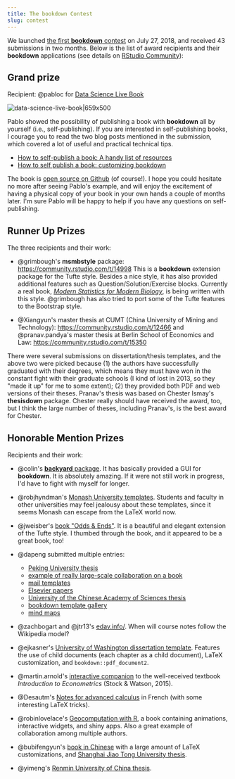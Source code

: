 ```yaml
---
title: The bookdown Contest
slug: contest
---
```


We launched [the first **bookdown** contest](https://blog.rstudio.com/2018/07/27/first-bookdown-contest/) on July 27, 2018, and received 43 submissions in two months. Below is the list of award recipients and their **bookdown** applications (see details on [RStudio Community](https://community.rstudio.com/t/16394)):

## Grand prize

Recipient: @pabloc for [Data Science Live Book ](https://community.rstudio.com/t/bookdown-contest-submission-data-science-live-book/13298)

![data-science-live-book|659x500](https://community.rstudio.com/uploads/default/original/2X/1/1991ab69a54a6287fba52b74934ab079521db05d.jpeg) 

Pablo showed the possibility of publishing a book with **bookdown** all by yourself (i.e., self-publishing). If you are interested in self-publishing books, I courage you to read the two blog posts mentioned in the submission, which covered a lot of useful and practical technical tips.

- [How to self-publish a book: A handy list of resources](https://blog.datascienceheroes.com/how-to-self-publish-a-book/)
- [How to self publish a book: customizing bookdown](https://blog.datascienceheroes.com/how-to-self-publish-a-book-customizing-bookdown/)

The book is [open source on Github](https://github.com/pablo14/data-science-live-book) (of course!). I hope you could hesitate no more after seeing Pablo's example, and will enjoy the excitement of having a physical copy of your book in your own hands a couple of months later. I'm sure Pablo will be happy to help if you have any questions on self-publishing.

## Runner Up Prizes

The three recipients and their work:

- @grimbough's **msmbstyle** package: https://community.rstudio.com/t/14998 This is a **bookdown** extension package for the Tufte style. Besides a nice style, it has also provided additional features such as Question/Solution/Exercise blocks. Currently a real book, [*Modern Statistics for Modern Biology*](https://www-huber.embl.de/msmb/), is being written with this style. @grimbough has also tried to port some of the Tufte features to the Bootstrap style.

- @Xiangyun's master thesis at CUMT (China University of Mining and Technology): https://community.rstudio.com/t/12466 and @pranav.pandya's master thesis at Berlin School of Economics and Law: https://community.rstudio.com/t/15350

There were several submissions on dissertation/thesis templates, and the above two were picked because (1) the authors have successfully graduated with their degrees, which means they must have won in the constant fight with their graduate schools (I kind of lost in 2013, so they "made it up" for me to some extent); (2) they provided both PDF and web versions of their theses. Pranav's thesis was based on Chester Ismay's **thesisdown** package. Chester really should have received the award, too, but I think the large number of theses, including Pranav's, is the best award for Chester.

## Honorable Mention Prizes

Recipients and their work:

- @colin's [**backyard** package](https://community.rstudio.com/t/14563). It has basically provided a GUI for **bookdown**. It is absolutely amazing. If it were not still work in progress, I'd have to fight with myself for longer.

- @robjhyndman's [Monash University templates](https://community.rstudio.com/t/11701). Students and faculty in other universities may feel jealousy about these templates, since it seems Monash can escape from the LaTeX world now.

- @jweisber's [book "Odds & Ends"](https://community.rstudio.com/t/15470). It is a beautiful and elegant extension of the Tufte style. I thumbed through the book, and it appeared to be a great book, too!

- @dapeng submitted multiple entries:

  - [Peking University thesis](https://community.rstudio.com/t/13992)
  - [example of really large-scale collaboration on a book](https://community.rstudio.com/t/14259)
  - [mail templates](https://community.rstudio.com/t/14665)
  - [Elsevier papers](https://community.rstudio.com/t/13935)
  - [University of the Chinese Academy of Sciences thesis](https://community.rstudio.com/t/14740)
  - [bookdown template gallery](https://community.rstudio.com/t/14834)
  - [mind maps](https://community.rstudio.com/t/15121)

- @zachbogart and @jtr13's [edav.info/](https://community.rstudio.com/t/15168). When will course notes follow the Wikipedia model?

- @ejkasner's [University of Washington dissertation template](https://community.rstudio.com/t/11646). Features the use of child documents (each chapter as a child document), LaTeX customization, and `bookdown::pdf_document2`.

- @martin.arnold's [interactive companion](https://community.rstudio.com/t/15372) to the well-received textbook *Introduction to Econometrics* (Stock & Watson, 2015).

- @Desautm's [Notes for advanced calculus](https://community.rstudio.com/t/15324) in French (with some interesting LaTeX tricks).

- @robinlovelace's [Geocomputation with R](https://community.rstudio.com/t/15353), a book containing animations, interactive widgets, and shiny apps. Also a great example of collaboration among multiple authors.

- @bubifengyun's [book in Chinese](https://community.rstudio.com/t/15136) with a large amount of LaTeX customizations, and [Shanghai Jiao Tong University thesis](https://community.rstudio.com/t/15268).

- @yimeng's [Renmin University of China thesis](https://community.rstudio.com/t/15367).
